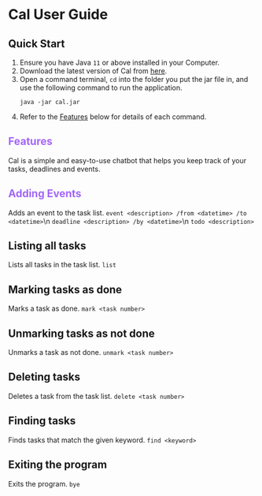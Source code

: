 # Cal User Guide

## Quick Start
1. Ensure you have Java `11` or above installed in your Computer.
2. Download the latest version of Cal from [here](https://github.com/ValenciaLim/ip/releases/tag/Level-10).
3. Open a command terminal, `cd` into the folder you put the jar file in, and use the following command to run the application.
   ```
   java -jar cal.jar
   ```
4. Refer to the [Features](#features) below for details of each command.

## <span style="color:#A366F9">Features</span>
Cal is a simple and easy-to-use chatbot that helps you keep track of your tasks, deadlines and events.

## <span style="color:#A366F9">Adding Events</span>
Adds an event to the task list.
```event <description> /from <datetime> /to <datetime>```\n
```deadline <description> /by <datetime>```\n
```todo <description>```

## Listing all tasks
Lists all tasks in the task list.
```list```

## Marking tasks as done
Marks a task as done.
```mark <task number>```

## Unmarking tasks as not done
Unmarks a task as not done.
```unmark <task number>```

## Deleting tasks
Deletes a task from the task list.
```delete <task number>```

## Finding tasks
Finds tasks that match the given keyword.
```find <keyword>```

## Exiting the program
Exits the program.
```bye```

